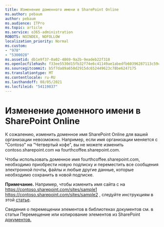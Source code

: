```yaml
---
title: Изменение доменного имени в SharePoint Online
ms.author: pebaum
author: pebaum
ms.audience: ITPro
ms.topic: article
ms.service: o365-administration
ROBOTS: NOINDEX, NOFOLLOW
localization_priority: Normal
ms.custom:
- "978"
- "5300028"
ms.assetid: db1e9f37-0a02-4869-9a2b-9eadeb22f318
ms.openlocfilehash: f33ee5530d15fb32f74e6c41149ae1abedfb60396287113c59c6b4dc3af24017
ms.sourcegitcommit: b5f7da89a650d2915dc652449623c78be6247175
ms.translationtype: MT
ms.contentlocale: ru-RU
ms.lasthandoff: 08/05/2021
ms.locfileid: "54119837"
---
```

# <a name="change-domain-name-in-sharepoint-online"></a>Изменение доменного имени в SharePoint Online

К сожалению, изменить доменное имя SharePoint Online для вашей организации невозможно. Например, если имя организации меняется с "Contoso" на "Четвертый кофе", вы не можете изменить contoso.sharepoint.com на fourthcoffee.sharepoint.com.
  
Чтобы использовать доменное имя fourthcoffee.sharepoint.com, необходимо приобрести новую подписку и переместить все сообщения электронной почты, файлы и любые другие данные, которые необходимо сохранить в новой подписке.
  
 **Примечание.** Например, чтобы изменить имя сайта с на https://contoso.sharepoint.com/sites/sample1 https://contoso.sharepoint.com/sites/sample2 , следуйте инструкциям в этой [статье](https://docs.microsoft.com/sharepoint/change-site-address). 
  
Сведения о перемещении элементов в библиотеках документов см. в статьи Перемещение или копирование элементов из SharePoint [документов.](https://go.microsoft.com/fwlink/?linkid=2025831)
  